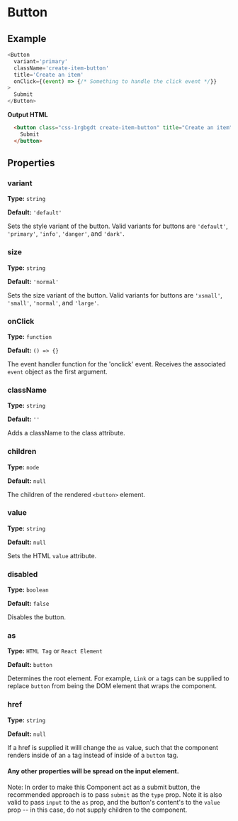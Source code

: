 # Button

## Example

```Javascript
<Button
  variant='primary'
  className='create-item-button'
  title='Create an item'
  onClick={(event) => {/* Something to handle the click event */}}
>
  Submit
</Button>
```

**Output HTML**

```HTML
  <button class="css-1rgbgdt create-item-button" title="Create an item" disabled="false">
    Submit
  </button>
```

## Properties

### variant

**Type:** `string`

**Default:** `'default'`

Sets the style variant of the button. Valid variants for buttons are `'default'`, `'primary'`, `'info'`, `'danger'`, and `'dark'`.

### size

**Type:** `string`

**Default:** `'normal'`

Sets the size variant of the button. Valid variants for buttons are `'xsmall'`, `'small'`, `'normal'`, and `'large'`.

### onClick

**Type:** `function`

**Default:** `() => {}`

The event handler function for the 'onclick' event. Receives the associated `event` object as the first argument.

### className

**Type:** `string`

**Default:** `''`

Adds a className to the class attribute.

### children

**Type:** `node`

**Default:** `null`

The children of the rendered `<button>` element.

### value

**Type:** `string`

**Default:** `null`

Sets the HTML `value` attribute.

### disabled

**Type:** `boolean`

**Default:** `false`

Disables the button.

### as

**Type:** `HTML Tag` or `React Element`

**Default:** `button`

Determines the root element. For example, `Link` or `a` tags can be supplied to replace `button` from being the DOM element that wraps the component.

### href

**Type:** `string`

**Default:** `null`

If a href is supplied it willl change the `as` value, such that the component renders inside of an `a` tag instead of inside of a `button` tag.

#### Any other properties will be spread on the input element.

Note: In order to make this Component act as a submit button, the recommended approach is to pass `submit` as the `type` prop. Note it is also valid to pass `input` to the `as` prop, and the button's content's to the `value` prop -- in this case, do not supply children to the component.
